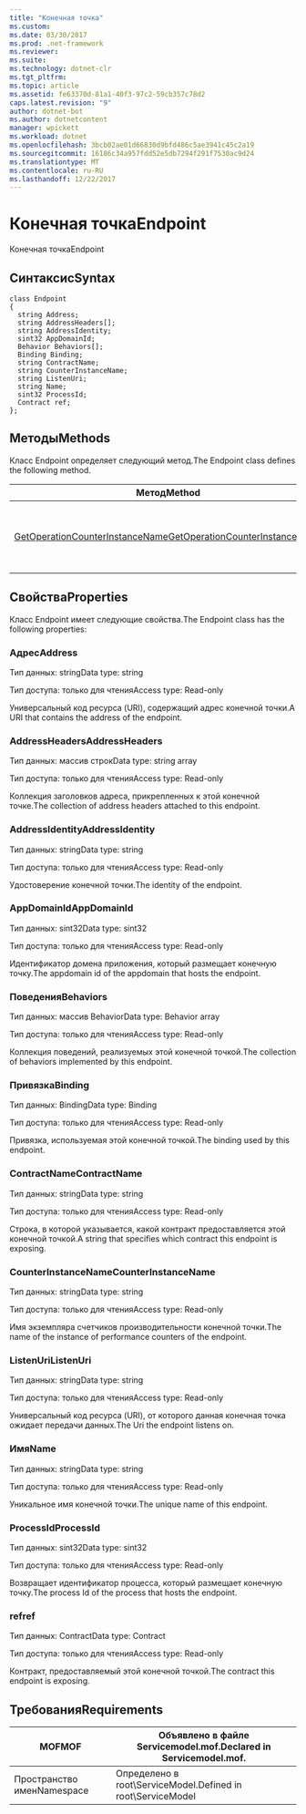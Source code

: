 ```yaml
---
title: "Конечная точка"
ms.custom: 
ms.date: 03/30/2017
ms.prod: .net-framework
ms.reviewer: 
ms.suite: 
ms.technology: dotnet-clr
ms.tgt_pltfrm: 
ms.topic: article
ms.assetid: fe63370d-81a1-40f3-97c2-59cb357c78d2
caps.latest.revision: "9"
author: dotnet-bot
ms.author: dotnetcontent
manager: wpickett
ms.workload: dotnet
ms.openlocfilehash: 3bcb02ae01d66830d9bfd486c5ae3941c45c2a19
ms.sourcegitcommit: 16186c34a957fdd52e5db7294f291f7530ac9d24
ms.translationtype: MT
ms.contentlocale: ru-RU
ms.lasthandoff: 12/22/2017
---
```

# <a name="endpoint"></a><span data-ttu-id="306c7-102">Конечная точка</span><span class="sxs-lookup"><span data-stu-id="306c7-102">Endpoint</span></span>
<span data-ttu-id="306c7-103">Конечная точка</span><span class="sxs-lookup"><span data-stu-id="306c7-103">Endpoint</span></span>  
  
## <a name="syntax"></a><span data-ttu-id="306c7-104">Синтаксис</span><span class="sxs-lookup"><span data-stu-id="306c7-104">Syntax</span></span>  
  
```  
class Endpoint  
{  
  string Address;  
  string AddressHeaders[];  
  string AddressIdentity;  
  sint32 AppDomainId;  
  Behavior Behaviors[];  
  Binding Binding;  
  string ContractName;  
  string CounterInstanceName;  
  string ListenUri;  
  string Name;  
  sint32 ProcessId;  
  Contract ref;  
};  
```  
  
## <a name="methods"></a><span data-ttu-id="306c7-105">Методы</span><span class="sxs-lookup"><span data-stu-id="306c7-105">Methods</span></span>  
 <span data-ttu-id="306c7-106">Класс Endpoint определяет следующий метод.</span><span class="sxs-lookup"><span data-stu-id="306c7-106">The Endpoint class defines the following method.</span></span>  
  
|<span data-ttu-id="306c7-107">Метод</span><span class="sxs-lookup"><span data-stu-id="306c7-107">Method</span></span>|<span data-ttu-id="306c7-108">Описание:</span><span class="sxs-lookup"><span data-stu-id="306c7-108">Description</span></span>|  
|------------|-----------------|  
|[<span data-ttu-id="306c7-109">GetOperationCounterInstanceName</span><span class="sxs-lookup"><span data-stu-id="306c7-109">GetOperationCounterInstanceName</span></span>](../../../../../docs/framework/wcf/diagnostics/wmi/getoperationcounterinstancename.md)|<span data-ttu-id="306c7-110">Извлекает имя экземпляра счетчика производительности операций</span><span class="sxs-lookup"><span data-stu-id="306c7-110">Retrieves the operation performance counter instance name</span></span>|  
  
## <a name="properties"></a><span data-ttu-id="306c7-111">Свойства</span><span class="sxs-lookup"><span data-stu-id="306c7-111">Properties</span></span>  
 <span data-ttu-id="306c7-112">Класс Endpoint имеет следующие свойства.</span><span class="sxs-lookup"><span data-stu-id="306c7-112">The Endpoint class has the following properties:</span></span>  
  
### <a name="address"></a><span data-ttu-id="306c7-113">Адрес</span><span class="sxs-lookup"><span data-stu-id="306c7-113">Address</span></span>  
 <span data-ttu-id="306c7-114">Тип данных: string</span><span class="sxs-lookup"><span data-stu-id="306c7-114">Data type: string</span></span>  
  
 <span data-ttu-id="306c7-115">Тип доступа: только для чтения</span><span class="sxs-lookup"><span data-stu-id="306c7-115">Access type: Read-only</span></span>  
  
 <span data-ttu-id="306c7-116">Универсальный код ресурса (URI), содержащий адрес конечной точки.</span><span class="sxs-lookup"><span data-stu-id="306c7-116">A URI that contains the address of the endpoint.</span></span>  
  
### <a name="addressheaders"></a><span data-ttu-id="306c7-117">AddressHeaders</span><span class="sxs-lookup"><span data-stu-id="306c7-117">AddressHeaders</span></span>  
 <span data-ttu-id="306c7-118">Тип данных: массив строк</span><span class="sxs-lookup"><span data-stu-id="306c7-118">Data type: string array</span></span>  
  
 <span data-ttu-id="306c7-119">Тип доступа: только для чтения</span><span class="sxs-lookup"><span data-stu-id="306c7-119">Access type: Read-only</span></span>  
  
 <span data-ttu-id="306c7-120">Коллекция заголовков адреса, прикрепленных к этой конечной точке.</span><span class="sxs-lookup"><span data-stu-id="306c7-120">The collection of address headers attached to this endpoint.</span></span>  
  
### <a name="addressidentity"></a><span data-ttu-id="306c7-121">AddressIdentity</span><span class="sxs-lookup"><span data-stu-id="306c7-121">AddressIdentity</span></span>  
 <span data-ttu-id="306c7-122">Тип данных: string</span><span class="sxs-lookup"><span data-stu-id="306c7-122">Data type: string</span></span>  
  
 <span data-ttu-id="306c7-123">Тип доступа: только для чтения</span><span class="sxs-lookup"><span data-stu-id="306c7-123">Access type: Read-only</span></span>  
  
 <span data-ttu-id="306c7-124">Удостоверение конечной точки.</span><span class="sxs-lookup"><span data-stu-id="306c7-124">The identity of the endpoint.</span></span>  
  
### <a name="appdomainid"></a><span data-ttu-id="306c7-125">AppDomainId</span><span class="sxs-lookup"><span data-stu-id="306c7-125">AppDomainId</span></span>  
 <span data-ttu-id="306c7-126">Тип данных: sint32</span><span class="sxs-lookup"><span data-stu-id="306c7-126">Data type: sint32</span></span>  
  
 <span data-ttu-id="306c7-127">Тип доступа: только для чтения</span><span class="sxs-lookup"><span data-stu-id="306c7-127">Access type: Read-only</span></span>  
  
 <span data-ttu-id="306c7-128">Идентификатор домена приложения, который размещает конечную точку.</span><span class="sxs-lookup"><span data-stu-id="306c7-128">The appdomain id of the appdomain that hosts the endpoint.</span></span>  
  
### <a name="behaviors"></a><span data-ttu-id="306c7-129">Поведения</span><span class="sxs-lookup"><span data-stu-id="306c7-129">Behaviors</span></span>  
 <span data-ttu-id="306c7-130">Тип данных: массив Behavior</span><span class="sxs-lookup"><span data-stu-id="306c7-130">Data type: Behavior array</span></span>  
  
 <span data-ttu-id="306c7-131">Тип доступа: только для чтения</span><span class="sxs-lookup"><span data-stu-id="306c7-131">Access type: Read-only</span></span>  
  
 <span data-ttu-id="306c7-132">Коллекция поведений, реализуемых этой конечной точкой.</span><span class="sxs-lookup"><span data-stu-id="306c7-132">The collection of behaviors implemented by this endpoint.</span></span>  
  
### <a name="binding"></a><span data-ttu-id="306c7-133">Привязка</span><span class="sxs-lookup"><span data-stu-id="306c7-133">Binding</span></span>  
 <span data-ttu-id="306c7-134">Тип данных: Binding</span><span class="sxs-lookup"><span data-stu-id="306c7-134">Data type: Binding</span></span>  
  
 <span data-ttu-id="306c7-135">Тип доступа: только для чтения</span><span class="sxs-lookup"><span data-stu-id="306c7-135">Access type: Read-only</span></span>  
  
 <span data-ttu-id="306c7-136">Привязка, используемая этой конечной точкой.</span><span class="sxs-lookup"><span data-stu-id="306c7-136">The binding used by this endpoint.</span></span>  
  
### <a name="contractname"></a><span data-ttu-id="306c7-137">ContractName</span><span class="sxs-lookup"><span data-stu-id="306c7-137">ContractName</span></span>  
 <span data-ttu-id="306c7-138">Тип данных: string</span><span class="sxs-lookup"><span data-stu-id="306c7-138">Data type: string</span></span>  
  
 <span data-ttu-id="306c7-139">Тип доступа: только для чтения</span><span class="sxs-lookup"><span data-stu-id="306c7-139">Access type: Read-only</span></span>  
  
 <span data-ttu-id="306c7-140">Строка, в которой указывается, какой контракт предоставляется этой конечной точкой.</span><span class="sxs-lookup"><span data-stu-id="306c7-140">A string that specifies which contract this endpoint is exposing.</span></span>  
  
### <a name="counterinstancename"></a><span data-ttu-id="306c7-141">CounterInstanceName</span><span class="sxs-lookup"><span data-stu-id="306c7-141">CounterInstanceName</span></span>  
 <span data-ttu-id="306c7-142">Тип данных: string</span><span class="sxs-lookup"><span data-stu-id="306c7-142">Data type: string</span></span>  
  
 <span data-ttu-id="306c7-143">Тип доступа: только для чтения</span><span class="sxs-lookup"><span data-stu-id="306c7-143">Access type: Read-only</span></span>  
  
 <span data-ttu-id="306c7-144">Имя экземпляра счетчиков производительности конечной точки.</span><span class="sxs-lookup"><span data-stu-id="306c7-144">The name of the instance of performance counters of the endpoint.</span></span>  
  
### <a name="listenuri"></a><span data-ttu-id="306c7-145">ListenUri</span><span class="sxs-lookup"><span data-stu-id="306c7-145">ListenUri</span></span>  
 <span data-ttu-id="306c7-146">Тип данных: string</span><span class="sxs-lookup"><span data-stu-id="306c7-146">Data type: string</span></span>  
  
 <span data-ttu-id="306c7-147">Тип доступа: только для чтения</span><span class="sxs-lookup"><span data-stu-id="306c7-147">Access type: Read-only</span></span>  
  
 <span data-ttu-id="306c7-148">Универсальный код ресурса (URI), от которого данная конечная точка ожидает передачи данных.</span><span class="sxs-lookup"><span data-stu-id="306c7-148">The Uri the endpoint listens on.</span></span>  
  
### <a name="name"></a><span data-ttu-id="306c7-149">Имя</span><span class="sxs-lookup"><span data-stu-id="306c7-149">Name</span></span>  
 <span data-ttu-id="306c7-150">Тип данных: string</span><span class="sxs-lookup"><span data-stu-id="306c7-150">Data type: string</span></span>  
  
 <span data-ttu-id="306c7-151">Тип доступа: только для чтения</span><span class="sxs-lookup"><span data-stu-id="306c7-151">Access type: Read-only</span></span>  
  
 <span data-ttu-id="306c7-152">Уникальное имя конечной точки.</span><span class="sxs-lookup"><span data-stu-id="306c7-152">The unique name of this endpoint.</span></span>  
  
### <a name="processid"></a><span data-ttu-id="306c7-153">ProcessId</span><span class="sxs-lookup"><span data-stu-id="306c7-153">ProcessId</span></span>  
 <span data-ttu-id="306c7-154">Тип данных: sint32</span><span class="sxs-lookup"><span data-stu-id="306c7-154">Data type: sint32</span></span>  
  
 <span data-ttu-id="306c7-155">Тип доступа: только для чтения</span><span class="sxs-lookup"><span data-stu-id="306c7-155">Access type: Read-only</span></span>  
  
 <span data-ttu-id="306c7-156">Возвращает идентификатор процесса, который размещает конечную точку.</span><span class="sxs-lookup"><span data-stu-id="306c7-156">The process Id of the process that hosts the endpoint.</span></span>  
  
### <a name="ref"></a><span data-ttu-id="306c7-157">ref</span><span class="sxs-lookup"><span data-stu-id="306c7-157">ref</span></span>  
 <span data-ttu-id="306c7-158">Тип данных: Contract</span><span class="sxs-lookup"><span data-stu-id="306c7-158">Data type: Contract</span></span>  
  
 <span data-ttu-id="306c7-159">Тип доступа: только для чтения</span><span class="sxs-lookup"><span data-stu-id="306c7-159">Access type: Read-only</span></span>  
  
 <span data-ttu-id="306c7-160">Контракт, предоставляемый этой конечной точкой.</span><span class="sxs-lookup"><span data-stu-id="306c7-160">The contract this endpoint is exposing.</span></span>  
  
## <a name="requirements"></a><span data-ttu-id="306c7-161">Требования</span><span class="sxs-lookup"><span data-stu-id="306c7-161">Requirements</span></span>  
  
|<span data-ttu-id="306c7-162">MOF</span><span class="sxs-lookup"><span data-stu-id="306c7-162">MOF</span></span>|<span data-ttu-id="306c7-163">Объявлено в файле Servicemodel.mof.</span><span class="sxs-lookup"><span data-stu-id="306c7-163">Declared in Servicemodel.mof.</span></span>|  
|---------|-----------------------------------|  
|<span data-ttu-id="306c7-164">Пространство имен</span><span class="sxs-lookup"><span data-stu-id="306c7-164">Namespace</span></span>|<span data-ttu-id="306c7-165">Определено в root\ServiceModel.</span><span class="sxs-lookup"><span data-stu-id="306c7-165">Defined in root\ServiceModel</span></span>|
